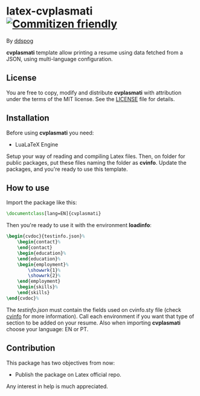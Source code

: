 # latex-cvplasmati [![Commitizen friendly](https://img.shields.io/badge/commitizen-friendly-brightgreen.svg)](http://commitizen.github.io/cz-cli/)

By [ddspog](https://github.com/ddspog)

**cvplasmati** template allow printing a resume using data fetched from a JSON, using multi-language configuration.

## License

You are free to copy, modify and distribute **cvplasmati** with attribution under the terms of the MIT license. See the [LICENSE](https://github.com/ddspog/latex-cvinfo/blob/master/LICENSE) file for details.

## Installation

Before using **cvplasmati** you need:

* LuaLaTeX Engine

Setup your way of reading and compiling Latex files. Then, on folder for public packages, put these files naming the folder as **cvinfo**. Update the packages, and you're ready to use this template.

## How to use

Import the package like this:

```latex
\documentclass[lang=EN]{cvplasmati}
```

Then you're ready to use it with the environment **loadinfo**:

```latex
\begin{cvdoc}{testinfo.json}%
    \begin{contact}%
    \end{contact}
    \begin{education}%
    \end{education}%
    \begin{employment}%
        \showwrk{1}%
        \showwrk{2}%
    \end{employment}
    \begin{skills}%
    \end{skills}
\end{cvdoc}%
```

The *testinfo.json* must contain the fields used on cvinfo.sty file (check [cvinfo](https://github.com/ddspog/latex-cvinfo) for more information). Call each environment if you want that type of section to be added on your resume. Also when importing **cvplasmati** choose your language: EN or PT.

## Contribution

This package has two objectives from now:

* Publish the package on Latex official repo.

Any interest in help is much appreciated.
